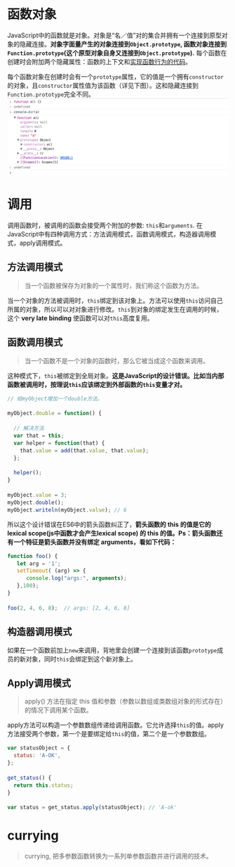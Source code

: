 # 函数对象
JavaScript中的函数就是对象。对象是“名／值”对的集合并拥有一个连接到原型对象的隐藏连接。**对象字面量产生的对象连接到`Object.prototype`, 函数对象连接到`Function.prototype`(这个原型对象自身又连接到`Object.prototype`).** 每个函数在创建时会附加两个隐藏属性：函数的上下文和[实现函数行为的代码](https://www.ecma-international.org/ecma-262/5.1/#sec-13.2)。

每个函数对象在创建时会有一个`prototype`属性，它的值是一个拥有`constructor`的对象，且`constructor`属性值为该函数（详见下图）。这和隐藏连接到`Function.prototype`完全不同。
![函数对象](images/函数对象.png)

# 调用
调用函数时，被调用的函数会接受两个附加的参数: `this`和`arguments`. 在JavaScript中有四种调用方式：方法调用模式，函数调用模式，构造器调用模式，apply调用模式。

## 方法调用模式
> 当一个函数被保存为对象的一个属性时，我们称这个函数为方法。

当一个对象的方法被调用时，`this`绑定到该对象上。方法可以使用`this`访问自己所属的对象，所以可以对对象进行修改。`this`到对象的绑定发生在调用的时候，这个 **very late binding** 使函数可以对`this`高度复用。

## 函数调用模式
> 当一个函数不是一个对象的函数时，那么它被当成这个函数来调用。

这种模式下，`this`被绑定到全局对象。**这是JavaScript的设计错误。比如当内部函数被调用时，按理说`this`应该绑定到外部函数的`this`变量才对。**

```js
// 给myObject增加一个double方法。

myObject.double = function() {

  // 解决方法
  var that = this;
  var helper = function(that) {
    that.value = add(that.value, that.value);
  };
  
  helper();
}

myObject.value = 3;
myObject.double();
myObject.writeln(myObject.value); // 6
```
所以这个设计错误在ES6中的箭头函数纠正了，**箭头函数的 this 的值是它的 lexical scope(js中函数才会产生lexical scope) 的 this 的值。Ps：箭头函数还有一个特征是箭头函数并没有绑定 arguments，看如下代码：**

```js
function foo() {
   let arg = '1';
   setTimeout( (arg) => {
      console.log("args:", arguments);
   },100);
}

foo(2, 4, 6, 8);  // args: [2, 4, 6, 8]
```

## 构造器调用模式

如果在一个函数前加上`new`来调用，背地里会创建一个连接到该函数`prototype`成员的新对象，同时`this`会绑定到这个新对象上。

## Apply调用模式
> apply() 方法在指定 this 值和参数（参数以数组或类数组对象的形式存在）的情况下调用某个函数。

apply方法可以构造一个参数数组传递给调用函数。它允许选择`this`的值。apply方法接受两个参数，第一个是要绑定给`this`的值，第二个是一个参数数组。

```js
var statusObject = {
  status: 'A-OK',
};

get_status() {
  return this.status;
}

var status = get_status.apply(statusObject); // 'A-ok'
```

# currying
> currying, 把多参数函数转换为一系列单参数函数并进行调用的技术。

